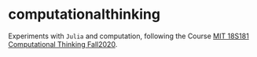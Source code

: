 # computationalthinking

Experiments with `Julia` and computation, following the Course [MIT 18S181 Computational Thinking Fall2020](https://computationalthinking.mit.edu/Fall20).
